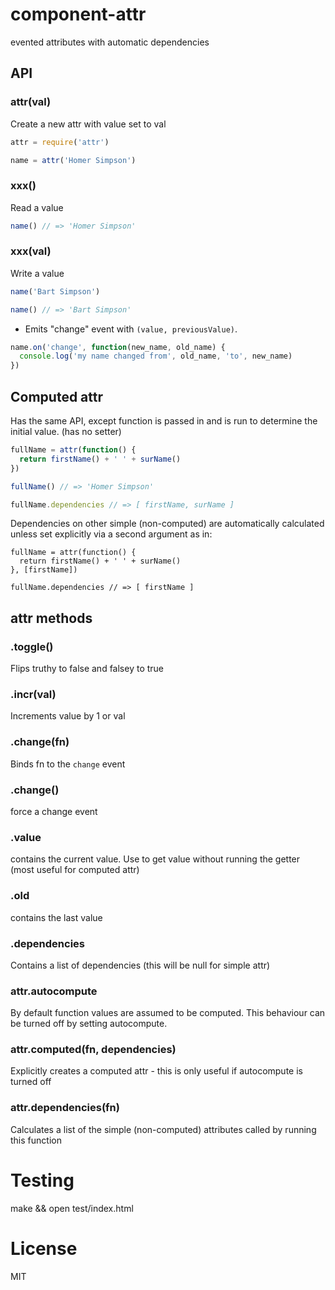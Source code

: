 # component-attr

evented attributes with automatic dependencies

## API

### attr(val)

  Create a new attr with value set to val

```javascript
attr = require('attr')

name = attr('Homer Simpson')
```

### xxx()
  
  Read a value

```javascript
name() // => 'Homer Simpson'
```

### xxx(val)

   Write a value

```javascript
name('Bart Simpson')

name() // => 'Bart Simpson'
```

  - Emits "change" event with `(value, previousValue)`.

```javascript
name.on('change', function(new_name, old_name) {
  console.log('my name changed from', old_name, 'to', new_name)
})
```

## Computed attr

  Has the same API, except function is passed in and is run to determine the initial value. (has no setter)

```javascript
fullName = attr(function() {
  return firstName() + ' ' + surName()
})

fullName() // => 'Homer Simpson'

fullName.dependencies // => [ firstName, surName ]
```

Dependencies on other simple (non-computed) are automatically calculated unless set explicitly via a second argument as in:

```
fullName = attr(function() {
  return firstName() + ' ' + surName()
}, [firstName])

fullName.dependencies // => [ firstName ]
```

## attr methods

### .toggle()

  Flips truthy to false and falsey to true

### .incr(val) 
  
  Increments value by 1 or val

### .change(fn)

  Binds fn to the `change` event

### .change()

 force a change event

### .value
  
  contains the current value. Use to get value without running the getter (most useful for computed attr)

### .old
  
  contains the last value 

### .dependencies

  Contains a list of dependencies (this will be null for simple attr)

### attr.autocompute

  By default function values are assumed to be computed. This behaviour can be turned off by setting autocompute. 

### attr.computed(fn, dependencies)
  
  Explicitly creates a computed attr - this is only useful if autocompute is turned off

### attr.dependencies(fn)

  Calculates a list of the simple (non-computed) attributes called by running this function

# Testing

  make && open test/index.html 

# License

  MIT